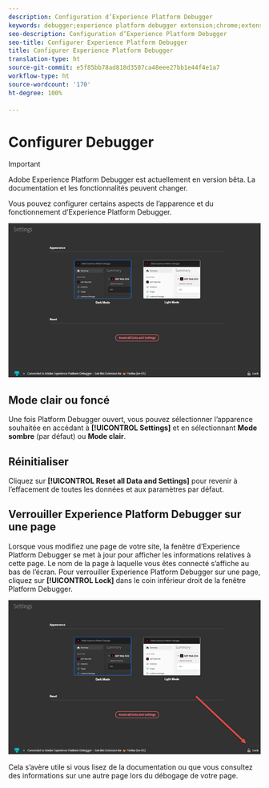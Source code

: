 ```yaml
---
description: Configuration d’Experience Platform Debugger
keywords: debugger;experience platform debugger extension;chrome;extension;configure
seo-description: Configuration d’Experience Platform Debugger
seo-title: Configurer Experience Platform Debugger
title: Configurer Experience Platform Debugger
translation-type: ht
source-git-commit: e5f85bb78ad818d3507ca48eee27bb1e44f4e1a7
workflow-type: ht
source-wordcount: '170'
ht-degree: 100%

---
```



# Configurer Debugger

>[!IMPORTANT]
>
>Adobe Experience Platform Debugger est actuellement en version bêta. La documentation et les fonctionnalités peuvent changer.

Vous pouvez configurer certains aspects de l’apparence et du fonctionnement d’Experience Platform Debugger.

![](assets/settings.jpg)

## Mode clair ou foncé

Une fois Platform Debugger ouvert, vous pouvez sélectionner l’apparence souhaitée en accédant à **[!UICONTROL Settings]** et en sélectionnant **Mode sombre** (par défaut) ou **Mode clair**.

## Réinitialiser

Cliquez sur **[!UICONTROL Reset all Data and Settings]** pour revenir à l’effacement de toutes les données et aux paramètres par défaut.

## Verrouiller Experience Platform Debugger sur une page

Lorsque vous modifiez une page de votre site, la fenêtre d’Experience Platform Debugger se met à jour pour afficher les informations relatives à cette page. Le nom de la page à laquelle vous êtes connecté s’affiche au bas de l’écran. Pour verrouiller Experience Platform Debugger sur une page, cliquez sur **[!UICONTROL Lock]** dans le coin inférieur droit de la fenêtre Platform Debugger.

![](assets/lock.jpg)

Cela s’avère utile si vous lisez de la documentation ou que vous consultez des informations sur une autre page lors du débogage de votre page.